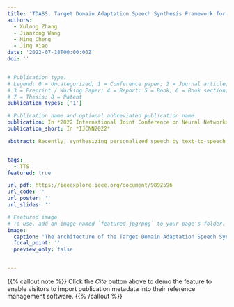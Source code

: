 ```yaml
---
title: 'TDASS: Target Domain Adaptation Speech Synthesis Framework for Multi-speaker Low-Resource TTS'
authors:
  - Xulong Zhang
  - Jianzong Wang
  - Ning Cheng
  - Jing Xiao
date: '2022-07-18T00:00:00Z'
doi: ''


# Publication type.
# Legend: 0 = Uncategorized; 1 = Conference paper; 2 = Journal article;
# 3 = Preprint / Working Paper; 4 = Report; 5 = Book; 6 = Book section;
# 7 = Thesis; 8 = Patent
publication_types: ['1']

# Publication name and optional abbreviated publication name.
publication: In *2022 International Joint Conference on Neural Networks*
publication_short: In *IJCNN2022*

abstract: Recently, synthesizing personalized speech by text-to-speech (TTS) application is highly demanded. But the previous TTS models require a mass of target speaker speeches for training. It is a high-cost task, and hard to record lots of utterances from the target speaker. Data augmentation of the speeches is a solution but leads to the low-quality synthesis speech problem. Some multi-speaker TTS models are proposed to address the issue. But the quantity of utterances of each speaker imbalance leads to the voice similarity problem. We propose the Target Domain Adaptation Speech Synthesis Network (TDASS) to address these issues. Based on the backbone of the Tacotron2 model, which is the high-quality TTS model, TDASS introduces a self-interested classifier for reducing the non-target influence. Besides, a special gradient reversal layer with different operations for target and non-target is added to the classifier. We evaluate the model on a Chinese speech corpus, the experiments show the proposed method outperforms the baseline method in terms of voice quality and voice similarity.


tags:
  - TTS
featured: true

url_pdf: https://ieeexplore.ieee.org/document/9892596
url_code: ''
url_poster: ''
url_slides: ''

# Featured image
# To use, add an image named `featured.jpg/png` to your page's folder.
image:
  caption: 'The architecture of the Target Domain Adaptation Speech Synthesis Network (TDASS)'
  focal_point: ''
  preview_only: false


---
```


{{% callout note %}}
Click the _Cite_ button above to demo the feature to enable visitors to import publication metadata into their reference management software.
{{% /callout %}}

